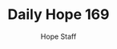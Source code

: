 ---
image: /assets/img/daily-hope-default-artwork.png
title: Daily Hope 169
number: 169
categories:
  - Daily Hope
author: Hope Staff
notes: Daily Hope 169
embed: >-
  <iframe style="border-radius:12px" src="https://open.spotify.com/embed/episode/0auZUOlrn8ZNKgYpVYxb9h?utm_source=generator" width="100%" height="352" frameBorder="0" allowfullscreen="" allow="autoplay; clipboard-write; encrypted-media; fullscreen; picture-in-picture" loading="lazy"></iframe>
---